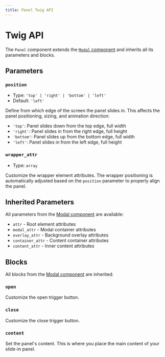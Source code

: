 ```yaml
---
title: Panel Twig API
---
```


# Twig API

The `Panel` component extends the [`Modal` component](/components/Modal/twig-api.html) and inherits all its parameters and blocks.

## Parameters

### `position`

- Type: `'top' | 'right' | 'bottom' | 'left'`
- Default: `'left'`

Define from which edge of the screen the panel slides in. This affects the panel positioning, sizing, and animation direction:

- `'top'`: Panel slides down from the top edge, full width
- `'right'`: Panel slides in from the right edge, full height  
- `'bottom'`: Panel slides up from the bottom edge, full width
- `'left'`: Panel slides in from the left edge, full height

### `wrapper_attr`

- Type: `array`

Customize the wrapper element attributes. The wrapper positioning is automatically adjusted based on the `position` parameter to properly align the panel.

## Inherited Parameters

All parameters from the [Modal component](/components/Modal/twig-api.html) are available:

- `attr` - Root element attributes
- `modal_attr` - Modal container attributes
- `overlay_attr` - Background overlay attributes  
- `container_attr` - Content container attributes
- `content_attr` - Inner content attributes

## Blocks

All blocks from the [Modal component](/components/Modal/twig-api.html) are inherited:

### `open`

Customize the open trigger button.

### `close` 

Customize the close trigger button.

### `content`

Set the panel's content. This is where you place the main content of your slide-in panel.
